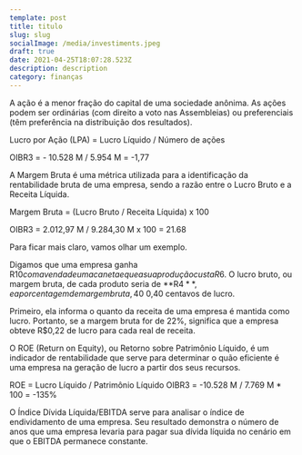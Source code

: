 ```yaml
---
template: post
title: titulo
slug: slug
socialImage: /media/investiments.jpeg
draft: true
date: 2021-04-25T18:07:28.523Z
description: description
category: finanças
---
```

A ação é a menor fração do capital de uma sociedade anônima. As ações podem ser ordinárias (com direito a voto nas Assembleias) ou preferenciais (têm preferência na distribuição dos resultados).

Lucro por Ação (LPA) = Lucro Líquido / Número de ações

OIBR3 = - 10.528 M / 5.954 M = -1,77

A Margem Bruta é uma métrica utilizada para a identificação da rentabilidade bruta de uma empresa, sendo a razão entre o Lucro Bruto e a Receita Líquida.

Margem Bruta = (Lucro Bruto / Receita Líquida) x 100

OIBR3 = 2.012,97 M / 9.284,30 M x 100 = 21.68

<!--StartFragment-->

Para ficar mais claro, vamos olhar um exemplo.

Digamos que uma empresa ganha R$10 com a venda de uma caneta e que a sua produção custa R$6. O lucro bruto, ou margem bruta, de cada produto seria de **R$4**, e a porcentagem de margem bruta, 40%. Em outras palavras, para cada real vendido, foram gerados R$ 0,40 centavos de lucro.

<!--StartFragment-->

Primeiro, ela informa o quanto da receita de uma empresa é mantida como lucro. Portanto, se a margem bruta for de 22%, significa que a empresa obteve R$0,22 de lucro para cada real de receita. 

<!--EndFragment-->

O ROE (Return on Equity), ou Retorno sobre Patrimônio Líquido, é um indicador de rentabilidade que serve para determinar o quão eficiente é uma empresa na geração de lucro a partir dos seus recursos.

ROE = Lucro Líquido / Patrimônio Líquido
OIBR3 = -10.528 M / 7.769 M * 100 = -135% 

O Índice Dívida Líquida/EBITDA serve para analisar o índice de endividamento de uma empresa. Seu resultado demonstra o número de anos que uma empresa levaria para pagar sua dívida líquida no cenário em que o EBITDA permanece constante.
